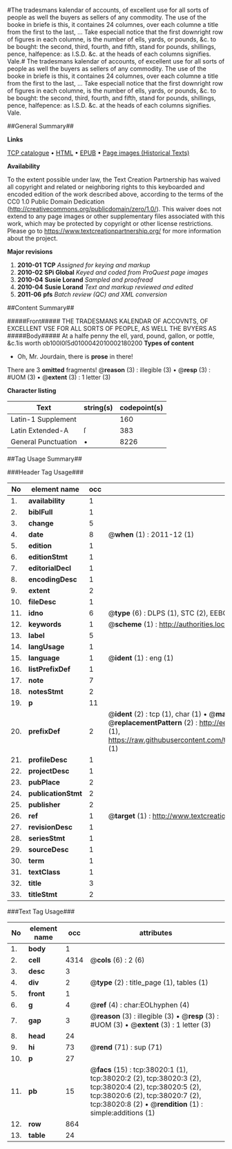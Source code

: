 #The tradesmans kalendar of accounts, of excellent use for all sorts of people as well the buyers as sellers of any commodity. The use of the booke in briefe is this, it containes 24 columnes, over each columne a title from the first to the last, ... Take especiall notice that the first downright row of figures in each columne, is the number of ells, yards, or pounds, &c. to be bought: the second, third, fourth, and fifth, stand for pounds, shillings, pence, halfepence: as I.S.D. &c. at the heads of each columns signifies. Vale.#
The tradesmans kalendar of accounts, of excellent use for all sorts of people as well the buyers as sellers of any commodity. The use of the booke in briefe is this, it containes 24 columnes, over each columne a title from the first to the last, ... Take especiall notice that the first downright row of figures in each columne, is the number of ells, yards, or pounds, &c. to be bought: the second, third, fourth, and fifth, stand for pounds, shillings, pence, halfepence: as I.S.D. &c. at the heads of each columns signifies. Vale.

##General Summary##

**Links**

[TCP catalogue](http://www.ota.ox.ac.uk/tcp/)  • 
[HTML](http://tei.it.ox.ac.uk/tcp/Texts-HTML/free/A63/A63036.html)  • 
[EPUB](http://tei.it.ox.ac.uk/tcp/Texts-EPUB/free/A63/A63036.epub) • 
[Page images (Historical Texts)](https://historicaltexts.jisc.ac.uk/eebo-99833543e)

**Availability**

To the extent possible under law, the Text Creation Partnership has waived all copyright and related or neighboring rights to this keyboarded and encoded edition of the work described above, according to the terms of the CC0 1.0 Public Domain Dedication (http://creativecommons.org/publicdomain/zero/1.0/). This waiver does not extend to any page images or other supplementary files associated with this work, which may be protected by copyright or other license restrictions. Please go to https://www.textcreationpartnership.org/ for more information about the project.

**Major revisions**

1. __2010-01__ __TCP__ *Assigned for keying and markup*
1. __2010-02__ __SPi Global__ *Keyed and coded from ProQuest page images*
1. __2010-04__ __Susie Lorand__ *Sampled and proofread*
1. __2010-04__ __Susie Lorand__ *Text and markup reviewed and edited*
1. __2011-06__ __pfs__ *Batch review (QC) and XML conversion*

##Content Summary##

#####Front#####
THE TRADESMANS KALENDAR OF ACCOVNTS, OF EXCELLENT VSE FOR ALL SORTS OF PEOPLE, AS WELL THE BVYERS AS
#####Body#####
At a halfe penny the ell, yard, pound, gallon, or pottle, &c.1is worth ob100l0ſ5d0100042010002180200
**Types of content**

  * Oh, Mr. Jourdain, there is **prose** in there!

There are 3 **omitted** fragments! 
 @__reason__ (3) : illegible (3)  •  @__resp__ (3) : #UOM (3)  •  @__extent__ (3) : 1 letter (3)

**Character listing**


|Text|string(s)|codepoint(s)|
|---|---|---|
|Latin-1 Supplement| |160|
|Latin Extended-A|ſ|383|
|General Punctuation|•|8226|

##Tag Usage Summary##

###Header Tag Usage###

|No|element name|occ|attributes|
|---|---|---|---|
|1.|__availability__|1||
|2.|__biblFull__|1||
|3.|__change__|5||
|4.|__date__|8| @__when__ (1) : 2011-12 (1)|
|5.|__edition__|1||
|6.|__editionStmt__|1||
|7.|__editorialDecl__|1||
|8.|__encodingDesc__|1||
|9.|__extent__|2||
|10.|__fileDesc__|1||
|11.|__idno__|6| @__type__ (6) : DLPS (1), STC (2), EEBO-CITATION (1), PROQUEST (1), VID (1)|
|12.|__keywords__|1| @__scheme__ (1) : http://authorities.loc.gov/ (1)|
|13.|__label__|5||
|14.|__langUsage__|1||
|15.|__language__|1| @__ident__ (1) : eng (1)|
|16.|__listPrefixDef__|1||
|17.|__note__|7||
|18.|__notesStmt__|2||
|19.|__p__|11||
|20.|__prefixDef__|2| @__ident__ (2) : tcp (1), char (1)  •  @__matchPattern__ (2) : ([0-9\-]+):([0-9IVX]+) (1), (.+) (1)  •  @__replacementPattern__ (2) : http://eebo.chadwyck.com/downloadtiff?vid=$1&page=$2 (1), https://raw.githubusercontent.com/textcreationpartnership/Texts/master/tcpchars.xml#$1 (1)|
|21.|__profileDesc__|1||
|22.|__projectDesc__|1||
|23.|__pubPlace__|2||
|24.|__publicationStmt__|2||
|25.|__publisher__|2||
|26.|__ref__|1| @__target__ (1) : http://www.textcreationpartnership.org/docs/. (1)|
|27.|__revisionDesc__|1||
|28.|__seriesStmt__|1||
|29.|__sourceDesc__|1||
|30.|__term__|1||
|31.|__textClass__|1||
|32.|__title__|3||
|33.|__titleStmt__|2||


###Text Tag Usage###

|No|element name|occ|attributes|
|---|---|---|---|
|1.|__body__|1||
|2.|__cell__|4314| @__cols__ (6) : 2 (6)|
|3.|__desc__|3||
|4.|__div__|2| @__type__ (2) : title_page (1), tables (1)|
|5.|__front__|1||
|6.|__g__|4| @__ref__ (4) : char:EOLhyphen (4)|
|7.|__gap__|3| @__reason__ (3) : illegible (3)  •  @__resp__ (3) : #UOM (3)  •  @__extent__ (3) : 1 letter (3)|
|8.|__head__|24||
|9.|__hi__|73| @__rend__ (71) : sup (71)|
|10.|__p__|27||
|11.|__pb__|15| @__facs__ (15) : tcp:38020:1 (1), tcp:38020:2 (2), tcp:38020:3 (2), tcp:38020:4 (2), tcp:38020:5 (2), tcp:38020:6 (2), tcp:38020:7 (2), tcp:38020:8 (2)  •  @__rendition__ (1) : simple:additions (1)|
|12.|__row__|864||
|13.|__table__|24||
